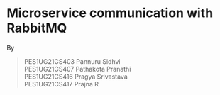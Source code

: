 
# Microservice communication with RabbitMQ

By
>  PES1UG21CS403 Pannuru Sidhvi
> <br> PES1UG21CS407 Pathakota Pranathi
> <br> PES1UG21CS416 Pragya Srivastava
> <br> PES1UG21CS417 Prajna R
